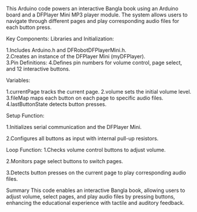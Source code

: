 This Arduino code powers an interactive Bangla book using an Arduino board and a DFPlayer Mini MP3 player module. The system allows users to navigate through different pages and play corresponding audio files for each button press.

Key Components:
Libraries and Initialization:

1.Includes Arduino.h and DFRobotDFPlayerMini.h.            
2.Creates an instance of the DFPlayer Mini (myDFPlayer).                
3.Pin Definitions:
4.Defines pin numbers for volume control, page select, and 12 interactive buttons.


Variables:

1.currentPage tracks the current page.
2.volume sets the initial volume level.
3.fileMap maps each button on each page to specific audio files.
4.lastButtonState detects button presses.

Setup Function:

1.Initializes serial communication and the DFPlayer Mini.

2.Configures all buttons as input with internal pull-up resistors.

Loop Function:
1.Checks volume control buttons to adjust volume.

2.Monitors page select buttons to switch pages.

3.Detects button presses on the current page to play corresponding audio files.

Summary
This code enables an interactive Bangla book, allowing users to adjust volume, select pages, and play audio files by pressing buttons, enhancing the educational experience with tactile and auditory feedback.
